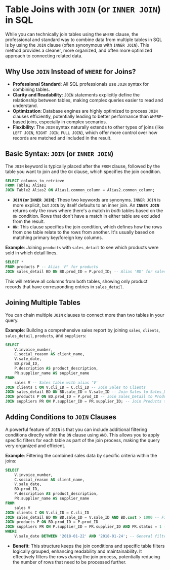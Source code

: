 # Table Joins with `JOIN` (or `INNER JOIN`) in SQL

While you can technically join tables using the `WHERE` clause, the professional and standard way to combine data from multiple tables in SQL is by using the `JOIN` clause (often synonymous with `INNER JOIN`). This method provides a cleaner, more organized, and often more optimized approach to connecting related data.

## Why Use `JOIN` Instead of `WHERE` for Joins?

- **Professional Standard**: All SQL professionals use `JOIN` syntax for combining tables.
- **Clarity and Readability**: `JOIN` statements explicitly define the relationship between tables, making complex queries easier to read and understand.
- **Optimization**: Database engines are highly optimized to process `JOIN` clauses efficiently, potentially leading to better performance than `WHERE`-based joins, especially in complex scenarios.
- **Flexibility**: The `JOIN` syntax naturally extends to other types of joins (like `LEFT JOIN`, `RIGHT JOIN`, `FULL JOIN`), which offer more control over how records are matched and included in the result.

## Basic Syntax: `JOIN` (or `INNER JOIN`)

The `JOIN` keyword is typically placed after the `FROM` clause, followed by the table you want to join and the `ON` clause, which specifies the join condition.

```sql
SELECT columns_to_retrieve
FROM Table1 Alias1
JOIN Table2 Alias2 ON Alias1.common_column = Alias2.common_column;
```

- **`JOIN` (or `INNER JOIN`)**: These two keywords are synonyms. `INNER JOIN` is more explicit, but `JOIN` by itself defaults to an inner join. An **`INNER JOIN`** returns only the rows where there's a match in _both_ tables based on the `ON` condition. Rows that don't have a match in either table are excluded from the result.
- **`ON`**: This clause specifies the join condition, which defines how the rows from one table relate to the rows from another. It's usually based on matching primary key/foreign key columns.

**Example**: Joining `products` with `sales_detail` to see which products were sold in which detail lines.

```sql
SELECT *
FROM products P -- Alias 'P' for products
JOIN sales_detail BD ON BD.prod_ID = P.prod_ID; -- Alias 'BD' for sales_detail
```

This will retrieve all columns from both tables, showing only product records that have corresponding entries in `sales_detail`.

## Joining Multiple Tables

You can chain multiple `JOIN` clauses to connect more than two tables in your query.

**Example**: Building a comprehensive sales report by joining `sales`, `clients`, `sales_detail`, `products`, and `suppliers`:

```sql
SELECT
    V.invoice_number,
    C.social_reason AS client_name,
    V.sale_date,
    BD.prod_ID,
    P.description AS product_description,
    PR.supplier_name AS supplier_name
FROM
    sales V -- Sales table with alias 'V'
JOIN clients C ON V.cli_ID = C.cli_ID -- Join Sales to Clients
JOIN sales_detail BD ON BD.sale_ID = V.sale_ID -- Join Sales to Sales_Detail
JOIN products P ON BD.prod_ID = P.prod_ID -- Join Sales_Detail to Products
JOIN suppliers PR ON P.supplier_ID = PR.supplier_ID; -- Join Products to Suppliers
```

## Adding Conditions to `JOIN` Clauses

A powerful feature of `JOIN` is that you can include additional filtering conditions directly within the `ON` clause using `AND`. This allows you to apply specific filters for each table as part of the join process, making the query very organized and efficient.

**Example**: Filtering the combined sales data by specific criteria within the joins:

```sql
SELECT
    V.invoice_number,
    C.social_reason AS client_name,
    V.sale_date,
    BD.prod_ID,
    P.description AS product_description,
    PR.supplier_name AS supplier_name
FROM
    sales V
JOIN clients C ON V.cli_ID = C.cli_ID
JOIN sales_detail BD ON BD.sale_ID = V.sale_ID AND BD.cost > 1000 -- Filter sales details where cost > 1000
JOIN products P ON BD.prod_ID = P.prod_ID
JOIN suppliers PR ON P.supplier_ID = PR.supplier_ID AND PR.status = 1 -- Filter suppliers with status = 1
WHERE
    V.sale_date BETWEEN '2018-01-22' AND '2018-01-24'; -- General filter for sales date
```

- **Benefit**: This structure keeps the join conditions and specific table filters logically grouped, enhancing readability and maintainability. It effectively filters the rows _during_ the join process, potentially reducing the number of rows that need to be processed further.
